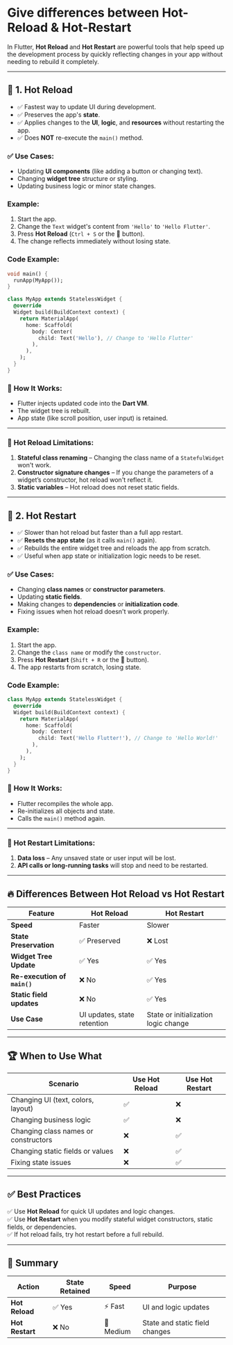 # Give differences between Hot-Reload & Hot-Restart

In Flutter, **Hot Reload** and **Hot Restart** are powerful tools that help speed up the development process by quickly reflecting changes in your app without needing to rebuild it completely.

---

## 🚀 **1. Hot Reload**
- ✅ Fastest way to update UI during development.  
- ✅ Preserves the app's **state**.  
- ✅ Applies changes to the **UI**, **logic**, and **resources** without restarting the app.  
- ✅ Does **NOT** re-execute the `main()` method.  

### ✅ **Use Cases:**
- Updating **UI components** (like adding a button or changing text).  
- Changing **widget tree** structure or styling.  
- Updating business logic or minor state changes.  

### **Example:**
1. Start the app.
2. Change the `Text` widget's content from `'Hello'` to `'Hello Flutter'`.
3. Press **Hot Reload** (`Ctrl + S` or the 🔄 button).  
4. The change reflects immediately without losing state.  

### **Code Example:**
```dart
void main() {
  runApp(MyApp());
}

class MyApp extends StatelessWidget {
  @override
  Widget build(BuildContext context) {
    return MaterialApp(
      home: Scaffold(
        body: Center(
          child: Text('Hello'), // Change to 'Hello Flutter'
        ),
      ),
    );
  }
}
```

### 🔎 **How It Works:**
- Flutter injects updated code into the **Dart VM**.
- The widget tree is rebuilt.
- App state (like scroll position, user input) is retained.

---

### 🚫 **Hot Reload Limitations**:
1. **Stateful class renaming** – Changing the class name of a `StatefulWidget` won't work.  
2. **Constructor signature changes** – If you change the parameters of a widget’s constructor, hot reload won't reflect it.  
3. **Static variables** – Hot reload does not reset static fields.  

---

## 🚀 **2. Hot Restart**
- ✅ Slower than hot reload but faster than a full app restart.  
- ✅ **Resets the app state** (as it calls `main()` again).  
- ✅ Rebuilds the entire widget tree and reloads the app from scratch.  
- ✅ Useful when app state or initialization logic needs to be reset.  

### ✅ **Use Cases:**
- Changing **class names** or **constructor parameters**.  
- Updating **static fields**.  
- Making changes to **dependencies** or **initialization code**.  
- Fixing issues when hot reload doesn't work properly.  

### **Example:**
1. Start the app.
2. Change the `class name` or modify the `constructor`.
3. Press **Hot Restart** (`Shift + R` or the 🔁 button).  
4. The app restarts from scratch, losing state.  

### **Code Example:**
```dart
class MyApp extends StatelessWidget {
  @override
  Widget build(BuildContext context) {
    return MaterialApp(
      home: Scaffold(
        body: Center(
          child: Text('Hello Flutter!'), // Change to 'Hello World!'
        ),
      ),
    );
  }
}
```

### 🔎 **How It Works:**
- Flutter recompiles the whole app.
- Re-initializes all objects and state.
- Calls the `main()` method again.

---

### 🚫 **Hot Restart Limitations**:
1. **Data loss** – Any unsaved state or user input will be lost.  
2. **API calls or long-running tasks** will stop and need to be restarted.  

---

## 🔥 **Differences Between Hot Reload vs Hot Restart**
| Feature | Hot Reload | Hot Restart |
|---------|------------|-------------|
| **Speed** | Faster | Slower |
| **State Preservation** | ✅ Preserved | ❌ Lost |
| **Widget Tree Update** | ✅ Yes | ✅ Yes |
| **Re-execution of `main()`** | ❌ No | ✅ Yes |
| **Static field updates** | ❌ No | ✅ Yes |
| **Use Case** | UI updates, state retention | State or initialization logic change |

---

## 🏆 **When to Use What**
| Scenario | Use Hot Reload | Use Hot Restart |
|----------|----------------|-----------------|
| Changing UI (text, colors, layout) | ✅ | ❌ |
| Changing business logic | ✅ | ❌ |
| Changing class names or constructors | ❌ | ✅ |
| Changing static fields or values | ❌ | ✅ |
| Fixing state issues | ❌ | ✅ |

---

## ✅ **Best Practices**
✅ Use **Hot Reload** for quick UI updates and logic changes.  
✅ Use **Hot Restart** when you modify stateful widget constructors, static fields, or dependencies.  
✅ If hot reload fails, try hot restart before a full rebuild.  

---

## 🎯 **Summary**
| Action | State Retained | Speed | Purpose |
|--------|----------------|-------|---------|
| **Hot Reload** | ✅ Yes | ⚡ Fast | UI and logic updates |
| **Hot Restart** | ❌ No | 🚀 Medium | State and static field changes | 
